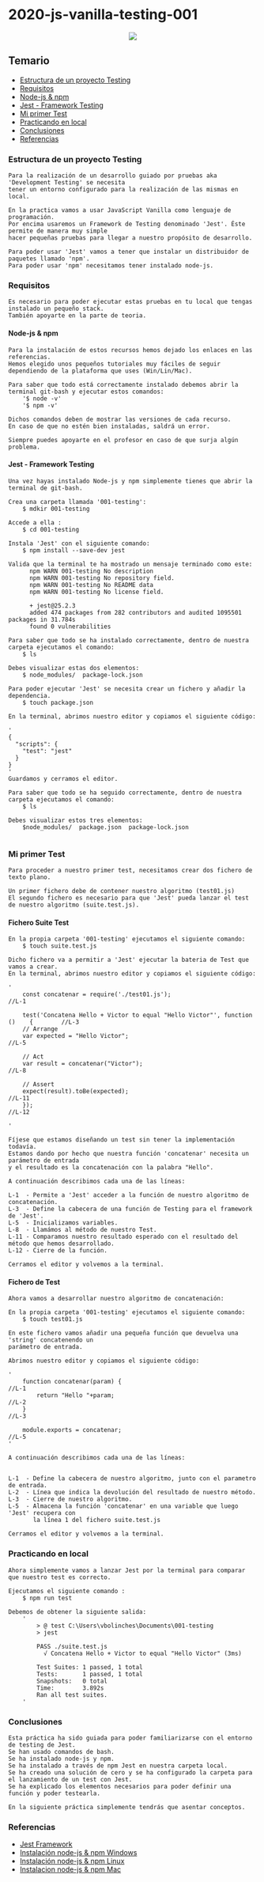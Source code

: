 # 2020-js-vanilla-testing-001

<p align="center">
    <img src="https://github.com/GeeksHubsAcademy/hello-world/blob/master/assets/media/logo/logo.png" >	
</p>

## Temario

* [Estructura de un proyecto Testing](https://github.com/GeeksHubsAcademy/2020-js-vanilla-testing-001/blob/master/README.md#estructura-de-un-proyecto-testing)
* [Requisitos](https://github.com/GeeksHubsAcademy/2020-js-vanilla-testing-001/blob/master/README.md#requisitos)
* [Node-js & npm](https://github.com/GeeksHubsAcademy/2020-js-vanilla-testing-001/blob/master/README.md#node-js--npm)
* [Jest - Framework Testing](https://github.com/GeeksHubsAcademy/2020-js-vanilla-testing-001/blob/master/README.md#jest---framework-testing)
* [Mi primer Test](https://github.com/GeeksHubsAcademy/2020-js-vanilla-testing-001/blob/master/README.md#mi-primer-test)
* [Practicando en local](https://github.com/GeeksHubsAcademy/2020-js-vanilla-testing-001/blob/master/README.md#practicando-en-local)
* [Conclusiones](https://github.com/GeeksHubsAcademy/2020-js-vanilla-testing-001/blob/master/README.md#conclusiones)
* [Referencias](https://github.com/GeeksHubsAcademy/2020-js-vanilla-testing-001/blob/master/README.md#referencias)

### Estructura de un proyecto Testing
```
Para la realización de un desarrollo guiado por pruebas aka 'Development Testing' se necesita 
tener un entorno configurado para la realización de las mismas en local.

En la practica vamos a usar JavaScript Vanilla como lenguaje de programación.
Por encima usaremos un Framework de Testing denominado 'Jest'. Éste permite de manera muy simple
hacer pequeñas pruebas para llegar a nuestro propósito de desarrollo.

Para poder usar 'Jest' vamos a tener que instalar un distribuidor de paquetes llamado 'npm'.
Para poder usar 'npm' necesitamos tener instalado node-js.
```

### Requisitos
```
Es necesario para poder ejecutar estas pruebas en tu local que tengas instalado un pequeño stack.
También apoyarte en la parte de teoria.
```

#### Node-js & npm
```
Para la instalación de estos recursos hemos dejado los enlaces en las referencias.
Hemos elegido unos pequeños tutoriales muy fáciles de seguir dependiendo de la plataforma que uses (Win/Lin/Mac).

Para saber que todo está correctamente instalado debemos abrir la terminal git-bash y ejecutar estos comandos:
    '$ node -v'
    '$ npm -v'

Dichos comandos deben de mostrar las versiones de cada recurso.
En caso de que no estén bien instaladas, saldrá un error.

Siempre puedes apoyarte en el profesor en caso de que surja algún problema.

```

#### Jest - Framework Testing
```
Una vez hayas instalado Node-js y npm simplemente tienes que abrir la terminal de git-bash.

Crea una carpeta llamada '001-testing':
    $ mdkir 001-testing
    
Accede a ella :
    $ cd 001-testing

Instala 'Jest' con el siguiente comando:
    $ npm install --save-dev jest
 
Valida que la terminal te ha mostrado un mensaje terminado como este:
      npm WARN 001-testing No description
      npm WARN 001-testing No repository field.
      npm WARN 001-testing No README data
      npm WARN 001-testing No license field.
     
      + jest@25.2.3
      added 474 packages from 282 contributors and audited 1095501 packages in 31.784s
      found 0 vulnerabilities

Para saber que todo se ha instalado correctamente, dentro de nuestra carpeta ejecutamos el comando:
    $ ls

Debes visualizar estas dos elementos:
    $ node_modules/  package-lock.json
    
Para poder ejecutar 'Jest' se necesita crear un fichero y añadir la dependencia.
    $ touch package.json

En la terminal, abrimos nuestro editor y copiamos el siguiente código:

'
{
  "scripts": {
    "test": "jest"
  }
}
'
Guardamos y cerramos el editor.

Para saber que todo se ha seguido correctamente, dentro de nuestra carpeta ejecutamos el comando:
    $ ls

Debes visualizar estos tres elementos:
    $node_modules/  package.json  package-lock.json
    
```

### Mi primer Test
```
Para proceder a nuestro primer test, necesitamos crear dos fichero de texto plano.

Un primer fichero debe de contener nuestro algoritmo (test01.js)
El segundo fichero es necesario para que 'Jest' pueda lanzar el test de nuestro algoritmo (suite.test.js).

```

#### Fichero Suite Test
```
En la propia carpeta '001-testing' ejecutamos el siguiente comando:
    $ touch suite.test.js

Dicho fichero va a permitir a 'Jest' ejecutar la bateria de Test que vamos a crear.
En la terminal, abrimos nuestro editor y copiamos el siguiente código:

' 
    const concatenar = require('./test01.js');                                       //L-1

    test('Concatena Hello + Victor to equal "Hello Victor"', function ()    {        //L-3
    // Arrange
    var expected = "Hello Victor";                                                   //L-5

    // Act
    var result = concatenar("Victor");                                               //L-8
    
    // Assert
    expect(result).toBe(expected);                                                   //L-11
    });                                                                              //L-12

'

Fíjese que estamos diseñando un test sin tener la implementación todavía.
Estamos dando por hecho que nuestra función 'concatenar' necesita un parámetro de entrada
y el resultado es la concatenación con la palabra "Hello".

A continuación describimos cada una de las líneas:

L-1  - Permite a 'Jest' acceder a la función de nuestro algoritmo de concatenación.
L-3  - Define la cabecera de una función de Testing para el framework de 'Jest'. 
L-5  - Inicializamos variables.
L-8  - Llamámos al método de nuestro Test.
L-11 - Comparamos nuestro resultado esperado con el resultado del método que hemos desarrollado.
L-12 - Cierre de la función.

Cerramos el editor y volvemos a la terminal.
````

#### Fichero de Test
```
Ahora vamos a desarrollar nuestro algoritmo de concatenación:

En la propia carpeta '001-testing' ejecutamos el siguiente comando:
    $ touch test01.js

En este fichero vamos añadir una pequeña función que devuelva una 'string' concatenendo un 
parámetro de entrada.

Abrimos nuestro editor y copiamos el siguiente código:

' 
    function concatenar(param) {                                                     //L-1
        return "Hello "+param;                                                       //L-2
    }                                                                                //L-3
   
    module.exports = concatenar;                                                     //L-5
'

A continuación describimos cada una de las líneas:


L-1  - Define la cabecera de nuestro algoritmo, junto con el parametro de entrada.
L-2  - Línea que indica la devolución del resultado de nuestro método.
L-3  - Cierre de nuestro algoritmo.
L-5  - Almacena la función 'concatenar' en una variable que luego 'Jest' recupera con 
       la línea 1 del fichero suite.test.js 
       
Cerramos el editor y volvemos a la terminal.
```

### Practicando en local
```
Ahora simplemente vamos a lanzar Jest por la terminal para comparar que nuestro test es correcto.

Ejecutamos el siguiente comando :
    $ npm run test
    
Debemos de obtener la siguiente salida:
    '
        > @ test C:\Users\vbolinches\Documents\001-testing
        > jest

        PASS ./suite.test.js
          √ Concatena Hello + Victor to equal "Hello Victor" (3ms)

        Test Suites: 1 passed, 1 total
        Tests:       1 passed, 1 total
        Snapshots:   0 total
        Time:        3.892s
        Ran all test suites.
    '

```

### Conclusiones
```
Esta práctica ha sido guiada para poder familiarizarse con el entorno de testing de Jest.
Se han usado comandos de bash.
Se ha instalado node-js y npm.
Se ha instalado a través de npm Jest en nuestra carpeta local.
Se ha creado una solución de cero y se ha configurado la carpeta para el lanzamiento de un test con Jest.
Se ha explicado los elementos necesarios para poder definir una función y poder testearla.

En la siguiente práctica simplemente tendrás que asentar conceptos.
```

### Referencias
* [Jest Framework](https://jestjs.io/)
* [Instalación node-js & npm Windows](https://tutobasico.com/instalar-nodejs-y-npm/)
* [Instalación node-js & npm Linux](https://luismasdev.com/instalar-nodejs-en-windows/)
* [Instalacion node-js & npm Mac](https://medium.com/javascript-comunidad/c%C3%B3mo-instalar-node-js-y-npm-en-mac-9d80f26fb88d)



